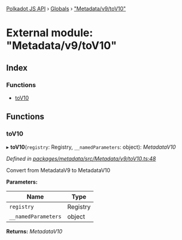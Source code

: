 [Polkadot JS API](../README.md) › [Globals](../globals.md) › ["Metadata/v9/toV10"](_metadata_v9_tov10_.md)

# External module: "Metadata/v9/toV10"

## Index

### Functions

* [toV10](_metadata_v9_tov10_.md#tov10)

## Functions

###  toV10

▸ **toV10**(`registry`: Registry, `__namedParameters`: object): *MetadataV10*

*Defined in [packages/metadata/src/Metadata/v9/toV10.ts:48](https://github.com/polkadot-js/api/blob/c04fb9073/packages/metadata/src/Metadata/v9/toV10.ts#L48)*

Convert from MetadataV9 to MetadataV10

**Parameters:**

Name | Type |
------ | ------ |
`registry` | Registry |
`__namedParameters` | object |

**Returns:** *MetadataV10*
